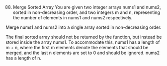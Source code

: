 88. Merge Sorted Array
You are given two integer arrays nums1 and nums2, 
sorted in non-decreasing order, and two integers 
m and n, representing the number of elements in 
nums1 and nums2 respectively.

Merge nums1 and nums2 into a single array sorted 
in non-decreasing order.

The final sorted array should not be returned by 
the function, but instead be stored inside the array 
nums1. To accommodate this, nums1 has a length of 
m + n, where the first m elements denote the elements 
that should be merged, and the last n elements are set 
to 0 and should be ignored. nums2 has a length of n.
